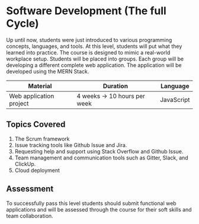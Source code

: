 

# Software Development (The full Cycle)

Up until now, students were just introduced to various programming concepts, languages, and tools. At this level, students will put what they learned into practice.
The course is designed to mimic a real-world workplace setup.
Students will be placed into groups. Each group will be developing a different complete web application. The application will be developed using the MERN Stack.


Material | Duration | Language |
------------ | ------------- | ---------------
 Web application project| 4 weeks -> 10 hours per week | JavaScript


## Topics Covered
1. The Scrum framework
2. Issue tracking tools like Github Issue and Jira.
3. Requesting help and support using Stack Overflow and Github Issue.
4. Team management and communication tools such as Gitter, Slack, and ClickUp.
5. Cloud deployment

## Assessment

To successfully pass this level students should submit functional web applications and will be assessed through the course for their soft skills and team collaboration.



